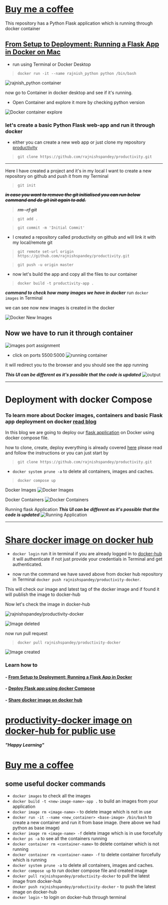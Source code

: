 # [Buy me a coffee](https://rajnishspandey.gumroad.com/coffee)
This repository has a Python Flask application  which is running through docker container

## [From Setup to Deployment: Running a Flask App in Docker on Mac](https://dev.to/rajnishspandey/from-setup-to-deployment-running-a-flask-app-in-docker-on-mac-2fpp)

- run using Terminal or Docker Desktop
> `docker run -it --name rajnish_python python /bin/bash`

![rajnish_python container](https://dev-to-uploads.s3.amazonaws.com/uploads/articles/27zk9do09ib5kk20tb67.png)

now go to Container in docker desktop and see if it's running.

- Open Container and explore it more by checking python version

![Docker container explore](https://dev-to-uploads.s3.amazonaws.com/uploads/articles/5no8zxyca673mgu6c6am.png)

### let's create a basic Python Flask web-app and run it through docker

- either you can create a new web app or just clone my repository [productivity](https://github.com/rajnishspandey/productivity.git)

> `git clone https://github.com/rajnishspandey/productivity.git`

***

Here I have created a project and it's in my local I want to create a new repository on github and push it from my Terminal

> `git init`

~~***in case you want to remove the git initialised you can run below command and do git init again to add.***~~

> ~~***rm -rf git***~~

> `git add .`

> `git commit -m 'Initial Commit'`

- I created a repository called productivity on github and will link it with my local/remote git

> `git remote set-url origin https://github.com/rajnishspandey/productivity.git`

> `git push -u origin master`

- now let's build the app and copy all the files to our container
> `docker build -t productivity-app .`

***command to check how many images we have in docker***
run `docker images` in Terminal

we can see now new images is created in the docker

![Docker New Images](https://dev-to-uploads.s3.amazonaws.com/uploads/articles/wnpyn83h9hyftjenuivh.png)

Now we have to run it through container
- 
![images port assignment](https://dev-to-uploads.s3.amazonaws.com/uploads/articles/19fgom9h573egyvmt3w2.png)

- click on ports 5500:5000
![running container](https://dev-to-uploads.s3.amazonaws.com/uploads/articles/byya77g24o6uwmacln95.png)

it will redirect you to the browser and you should see the app running

***This UI can be different as it's possible that the code is updated***
![output](https://dev-to-uploads.s3.amazonaws.com/uploads/articles/qz3bq5fcgatlywx9a6y3.png)

***

# Deployment with docker Compose

### To learn more about Docker images, containers and basic Flask app deployment on docker [read blog](https://dev.to/rajnishspandey/from-setup-to-deployment-running-a-flask-app-in-docker-on-mac-2fpp)

In this blog we are going to deploy our [flask application](https://github.com/rajnishspandey/productivity.git) on Docker using docker compose file.

how to clone, create, deploy everything is already covered [here](https://dev.to/rajnishspandey/from-setup-to-deployment-running-a-flask-app-in-docker-on-mac-2fpp) please read and follow the instructions or you can just start by 

> `git clone https://github.com/rajnishspandey/productivity.git`

- `docker system prune -a` to delete all containers, images and caches.

> `docker compose up`

Docker Images
![Docker Images](https://dev-to-uploads.s3.amazonaws.com/uploads/articles/fysvvwijxavcn6tkq32e.png)

Docker Containers
![Docker Containers](https://dev-to-uploads.s3.amazonaws.com/uploads/articles/k7nyww2vgq4obssju9ei.png)

Running flask Application
***This UI can be different as it's possible that the code is updated***
![Running Application](https://dev-to-uploads.s3.amazonaws.com/uploads/articles/xaqsqctbqg93hsafe67b.png)

***
# [Share docker image on docker hub](https://dev.to/rajnishspandey/share-docker-image-on-docker-hub-2d6h/edit)

- `docker login` run it in terminal if you are already logged in to [docker-hub](https://hub.docker.com/) it will authenticate if not just provide your credentials in Terminal and get authenticated.

- now run the command we have saved above from docker hub repository in Terminal `docker push rajnishspandey/productivity-docker`.

This will check our image and latest tag of the docker image and if found it will publish the image to docker-hub

Now let's check the image in docker-hub

![rajnishspandey/productivity-docker](https://dev-to-uploads.s3.amazonaws.com/uploads/articles/5vbn8xfn405mtz6r27x4.png)

![Image deleted](https://dev-to-uploads.s3.amazonaws.com/uploads/articles/2ru1gmsa8ftj4w1u5bus.png)

now run pull request

> `docker pull rajnishspandey/productivity-docker`

![Image created](https://dev-to-uploads.s3.amazonaws.com/uploads/articles/2wsnezdrcdqj641ustpw.png)


### Learn how to 
#### - [From Setup to Deployment: Running a Flask App in Docker](https://dev.to/rajnishspandey/from-setup-to-deployment-running-a-flask-app-in-docker-on-mac-2fpp)

#### - [Deploy Flask app using docker Compose](https://dev.to/rajnishspandey/deploy-flask-app-using-docker-compose-4i81)

#### - [Share docker image on docker hub](https://dev.to/rajnishspandey/share-docker-image-on-docker-hub-2d6h/edit)

# [productivity-docker image on docker-hub for public use](https://hub.docker.com/r/rajnishspandey/productivity-docker)

***"Happy Learning"***

# [Buy me a coffee](https://rajnishspandey.gumroad.com/coffee)

## some useful docker commands
- `docker images` to check all the images 
- `docker build -t <new-image-name>-app .` to build an images from your application
- `docker image rm <image-name>` - to delete image which is not in use
- `docker run -it --name <new_container> <base-image> /bin/bash` to create a new container and run it from base image. (here above we had python as base image)
- `docker image rm <image-name> -f` delete image which is in use forcefully
- `docker ps -a` to see all the containers running
- `docker container rm <container-name>` to delete container which is not running
- `docker container rm <container-name> -f` to delete container forcefully which is running
- `docker system prune -a` to delete all containers, images and caches.
- `docker compose up` to run docker compose file and created image
- `docker pull rajnishspandey/productivity-docker` to pull the latest image from docker-hub
- `docker push rajnishspandey/productivity-docker` - to push the latest image on docker-hub
- `docker login` - to login on docker-hub through terminal
